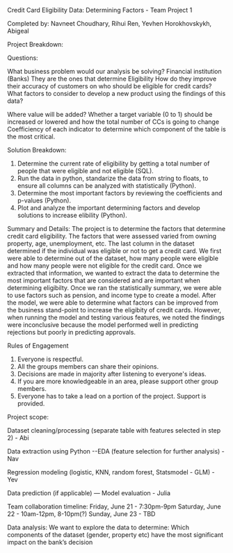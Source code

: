 Credit Card Eligibility Data: Determining Factors - Team Project 1  

Completed by: Navneet Choudhary, Rihui Ren, Yevhen Horokhovskykh, Abigeal


Project Breakdown:

Questions:

What business problem would our analysis be solving?
Financial institution (Banks)
They are the ones that determine Eligibility
How do they improve their accuracy of customers on who should be eligible for credit cards?
What factors to consider to develop a new product using the findings of this data? 

Where value will be added?
Whether a target variable (0 to 1) should be increased or lowered and how the total number of CCs is going to change
Coefficiency of each indicator to determine which component of the table is the most critical.

Solution Breakdown:
1) Determine the current rate of eligibility by getting a total number of people that were eligible and not eligible (SQL).
2) Run the data in python, standarize the data from string to floats, to ensure all columns can be analyzed with statistically (Python).
3) Determine the most important factors by reviewing the coefficients and p-values (Python).
4) Plot and analyze the important determining factors and develop solutions to increase elibility (Python). 

Summary and Details:
The project is to determine the factors that determine credit card eligibility. The factors that were assessed varied from owning property, age, unemployment, etc. The last column in the dataset determined if the individual was eligible or not to get a credit card. We first were able to determine out of the dataset, how many people were eligible and how many people were not eligible for the credit card. Once we extracted that information, we wanted to extract the data to determine the most important factors that are considered and are important when determining eligibilty. Once we ran the statistically summary, we were able to use factors such as pension, and income type to create a model. After the model, we were able to determine what factors can be improved from the business stand-point to increase the eligibity of credit cards. However, when running the model and testing various features, we noted the findings were inconclusive because the model performed well in predicting rejections but poorly in predicting approvals. 


Rules of Engagement
1. Everyone is respectful.
2. All the groups members can share their opinions.
3. Decisions are made in majority after listening to everyone's ideas.
4. If you are more knowledgeable in an area, please support other group members.
5. Everyone has to take a lead on a portion of the project. Support is provided.


Project scope:

Dataset cleaning/processing (separate table with features selected in step 2) - Abi

Data extraction using Python --EDA (feature selection for further analysis) - Nav

Regression modeling (logistic, KNN, random forest, Statsmodel - GLM) - Yev

Data prediction (if applicable) — Model evaluation - Julia





Team collaboration timeline:
Friday, June 21 - 7:30pm-9pm
Saturday, June 22 - 10am-12pm, 8-10pm(?)
Sunday, June 23 - TBD



Data analysis:
We want to explore the data to determine:
Which components of the dataset (gender, property etc) have the most significant impact on the bank’s decision


